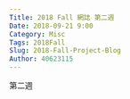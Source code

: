 ```yaml
---
Title: 2018 Fall 網誌 第二週
Date: 2018-09-21 9:00
Category: Misc
Tags: 2018Fall
Slug: 2018-Fall-Project-Blog
Author: 40623115
---
```


第二週